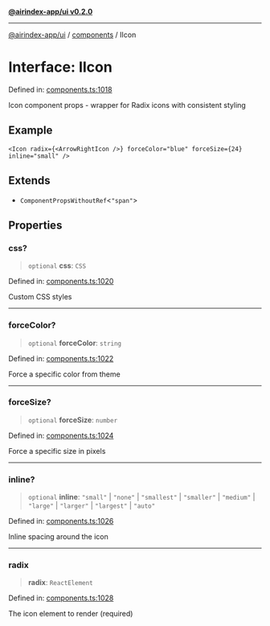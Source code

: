 [**@airindex-app/ui v0.2.0**](../../README.md)

***

[@airindex-app/ui](../../README.md) / [components](../README.md) / IIcon

# Interface: IIcon

Defined in: [components.ts:1018](https://github.com/airindex-app/ui/blob/d4937753d6b61e212bc6c6c85f1f66df7da59eda/src/types/components.ts#L1018)

Icon component props - wrapper for Radix icons with consistent styling

## Example

```tsx
<Icon radix={<ArrowRightIcon />} forceColor="blue" forceSize={24} inline="small" />
```

## Extends

- `ComponentPropsWithoutRef`\<`"span"`\>

## Properties

### css?

> `optional` **css**: `CSS`

Defined in: [components.ts:1020](https://github.com/airindex-app/ui/blob/d4937753d6b61e212bc6c6c85f1f66df7da59eda/src/types/components.ts#L1020)

Custom CSS styles

***

### forceColor?

> `optional` **forceColor**: `string`

Defined in: [components.ts:1022](https://github.com/airindex-app/ui/blob/d4937753d6b61e212bc6c6c85f1f66df7da59eda/src/types/components.ts#L1022)

Force a specific color from theme

***

### forceSize?

> `optional` **forceSize**: `number`

Defined in: [components.ts:1024](https://github.com/airindex-app/ui/blob/d4937753d6b61e212bc6c6c85f1f66df7da59eda/src/types/components.ts#L1024)

Force a specific size in pixels

***

### inline?

> `optional` **inline**: `"small"` \| `"none"` \| `"smallest"` \| `"smaller"` \| `"medium"` \| `"large"` \| `"larger"` \| `"largest"` \| `"auto"`

Defined in: [components.ts:1026](https://github.com/airindex-app/ui/blob/d4937753d6b61e212bc6c6c85f1f66df7da59eda/src/types/components.ts#L1026)

Inline spacing around the icon

***

### radix

> **radix**: `ReactElement`

Defined in: [components.ts:1028](https://github.com/airindex-app/ui/blob/d4937753d6b61e212bc6c6c85f1f66df7da59eda/src/types/components.ts#L1028)

The icon element to render (required)
